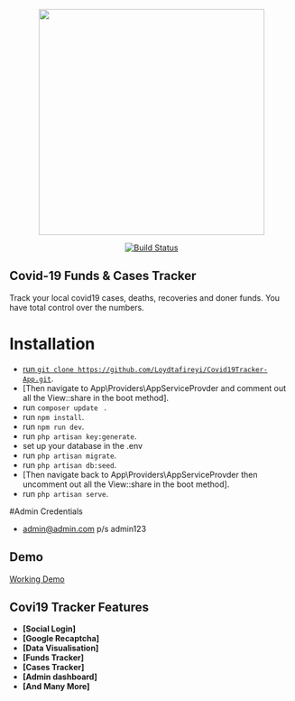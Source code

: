 <p align="center"><img src="https://res.cloudinary.com/dtfbvvkyp/image/upload/v1566331377/laravel-logolockup-cmyk-red.svg" width="400"></p>

<p align="center">
<a href="https://travis-ci.org/laravel/framework"><img src="https://travis-ci.org/laravel/framework.svg" alt="Build Status"></a>

## Covid-19 Funds & Cases Tracker

Track your local covid19 cases, deaths, recoveries and doner funds. You have total control over the numbers.

# Installation

- [run `` git clone https://github.com/Loydtafireyi/Covid19Tracker-App.git ``](http://covid19zim.online/).
- [Then navigate to App\Providers\AppServiceProvder and comment out all the View::share in the boot method].
- run ``composer update `` .
- run `` npm install ``.
- run ``npm run dev``.
- run `` php artisan key:generate ``.
- set up your database in the .env
- run `` php artisan migrate ``.
- run `` php artisan db:seed ``.
- [Then navigate back to App\Providers\AppServiceProvder  then uncomment out all the View::share in the boot method].
- run `` php artisan serve ``.

#Admin Credentials
- admin@admin.com p/s admin123


## Demo

 [Working Demo](http://covid19zim.online/)


## Covi19 Tracker Features


- **[Social Login]**
- **[Google Recaptcha]**
- **[Data Visualisation]**
- **[Funds Tracker]**
- **[Cases Tracker]**
- **[Admin dashboard]**
- **[And Many More]**